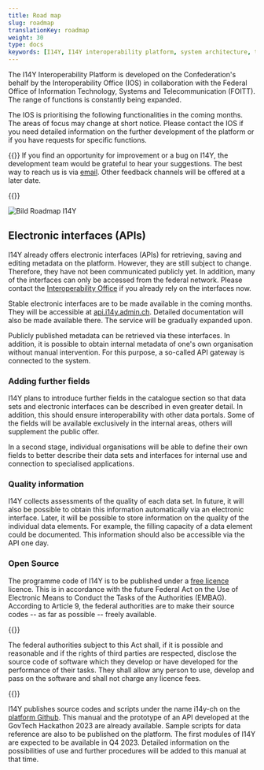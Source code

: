 ```yaml
---
title: Road map
slug: roadmap
translationKey: roadmap
weight: 30
type: docs
keywords: [I14Y, I14Y interoperability platform, system architecture, technology, database]
---
```


The I14Y Interoperability Platform is developed on the Confederation's behalf by the Interoperability Office (IOS) in collaboration with the Federal Office of Information Technology, Systems and Telecommunication (FOITT). The range of functions is constantly being expanded.

The IOS is prioritising the following functionalities in the coming months. The areas of focus may change at short notice. Please contact the IOS if you need detailed information on the further development of the platform or if you have requests for specific functions.

{{<alert title="Your suggestions are welcome" color="success">}}
If you find an opportunity for improvement or a bug on I14Y, the development team would be grateful to hear your suggestions. The best way to reach us is via [email](mailto:i14y@bfs.admin.ch). Other feedback channels will be offered at a later date.

{{</alert>}}

![Bild Roadmap I14Y](/handbook/img/roadmap_en.svg)

## Electronic interfaces (APIs)
I14Y already offers electronic interfaces (APIs) for retrieving, saving and editing metadata on the platform. However, they are still subject to change. Therefore, they have not been communicated publicly yet. In addition, many of the interfaces can only be accessed from the federal network. Please contact the [Interoperability Office](mailto:i14y@bfs.admin.ch) if you already rely on the interfaces now.

Stable electronic interfaces are to be made available in the coming months. They will be accessible at [api.i14y.admin.ch](https://api.i14y.admin.ch). Detailed documentation will also be made available there. The service will be gradually expanded upon.

Publicly published metadata can be retrieved via these interfaces. In addition, it is possible to obtain internal metadata of one's own organisation without manual intervention. For this purpose, a so-called API gateway is connected to the system.

### Adding further fields
I14Y plans to introduce further fields in the catalogue section so that data sets and electronic interfaces can be described in even greater detail. In addition, this should ensure interoperability with other data portals. Some of the fields will be available exclusively in the internal areas, others will supplement the public offer.

In a second stage, individual organisations will be able to define their own fields to better describe their data sets and interfaces for internal use and connection to specialised applications.

### Quality information
I14Y collects assessments of the quality of each data set. In future, it will also be possible to obtain this information automatically via an electronic interface.
Later, it will be possible to store information on the quality of the individual data elements. For example, the filling capacity of a data element could be documented. This information should also be accessible via the API one day.

### Open Source
The programme code of I14Y is to be published under a [free licence](https://www.gnu.org/licenses) licence. This is in accordance with the future Federal Act on the Use of Electronic Means to Conduct the Tasks of the Authorities (EMBAG). According to Article 9, the federal authorities are to make their source codes -- as far as possible -- freely available.

{{<card header="Legal basis" title="__Art. 9 Open Source Software__" footer="Federal Act on the Use of Electronic Means to Conduct the Tasks of the Authorities [(EMBAG)](https://www.fedlex.admin.ch/eli/fga/2023/787/de#art_9)">}}

The federal authorities subject to this Act shall, if it is possible and reasonable and if the rights of third parties are respected, disclose the source code of software which they develop or have developed for the performance of their tasks. They shall allow any person to use, develop and pass on the software and shall not charge any licence fees.

{{</card>}}

I14Y publishes source codes and scripts under the name i14y-ch on the [platform Github](https://github.com/i14y-ch). This manual and the prototype of an API developed at the GovTech Hackathon 2023 are already available. Sample scripts for data reference are also to be published on the platform. The first modules of I14Y are expected to be available in Q4 2023. Detailed information on the possibilities of use and further procedures will be added to this manual at that time.